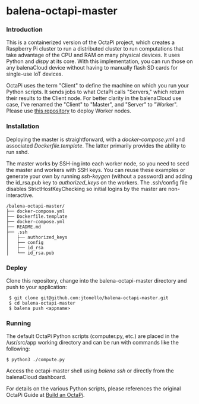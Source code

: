 # balena-octapi-master

### Introduction
This is a containerized version of the OctaPi project, which creates a Raspberry Pi cluster to run a distributed cluster to run computations that take advantage of the CPU and RAM on many physical devices. It uses Python and _dispy_ at its core. With this implementation, you can run those on any balenaCloud device without having to manually flash SD cards for single-use IoT devices.

OctaPi uses the term "Client" to define the machine on which you run your Python scripts. It sends jobs to what OctaPi calls "Servers," which return their results to the Client node. For better clarity in the balenaCloud use case, I've renamed the "Client" to "Master", and "Server" to "Worker". Please use [this repository](https://github.com/jtonello/balena-octapi-worker) to deploy Worker nodes.

### Installation
Deploying the master is straightforward, with a _docker-compose.yml_ and associated _Dockerfile.template_. The latter primarily provides the ability to run sshd.

The master works by SSH-ing into each worker node, so you need to seed the master and workers with SSH keys. You can reuse these examples or generate your own by running _ssh-keygen_ (without a password) and adding the id_rsa.pub key to _authorized_keys_ on the workers. The .ssh/config file disables StrictHostKeyChecking so initial logins by the master are non-interactive.
```
/balena-octapi-master/
├── docker-compose.yml
├── Dockerfile.template
├── docker-compose.yml
├── README.md
├── .ssh
│   ├── authorized_keys
│   ├── config
│   ├── id_rsa
│   └── id_rsa.pub
```
### Deploy
Clone this repository, change into the balena-octapi-master directory and push to your application:
```
 $ git clone git@github.com:jtonello/balena-octapi-master.git
 $ cd balena-octapi-master
 $ balena push <appname>
```
### Running
The default OctaPi Python scripts (computer.py, etc.) are placed in the /usr/src/app working directory and can be run with commands like the following:
```
$ python3 ./compute.py
```
Access the octapi-master shell using _balena ssh <app name>_ or directly from the balenaCloud dashboard.

For details on the various Python scripts, please references the original OctaPi Guide at [Build an OctaPi](https://projects.raspberrypi.org/en/projects/build-an-octapi/1).

 
